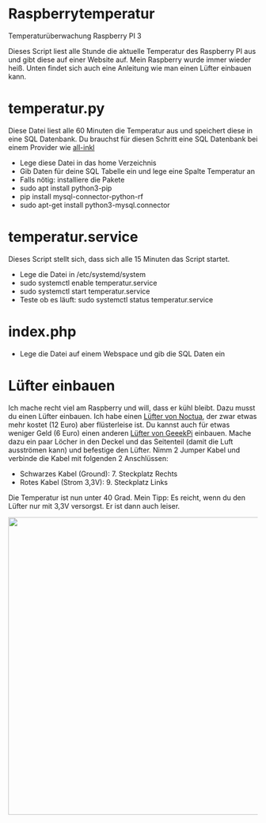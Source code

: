 # Raspberrytemperatur
Temperaturüberwachung Raspberry PI 3

Dieses Script liest alle Stunde die aktuelle Temperatur des Raspberry PI aus und gibt diese auf einer Website auf. Mein Raspberry wurde immer wieder heiß. Unten findet sich auch eine Anleitung wie man einen Lüfter einbauen kann.  

# temperatur.py
Diese Datei liest alle 60 Minuten die Temperatur aus und speichert diese in eine SQL Datenbank. Du brauchst für diesen Schritt eine SQL Datenbank bei einem Provider wie <a href="https://all-inkl.com/PA3BB517416727D" target="_blank">all-inkl</a>
* Lege diese Datei in das home Verzeichnis
* Gib Daten für deine SQL Tabelle ein und lege eine Spalte Temperatur an
* Falls nötig: installiere die Pakete
* sudo apt install python3-pip
* pip install mysql-connector-python-rf
* sudo apt-get install python3-mysql.connector

# temperatur.service
Dieses Script stellt sich, dass sich alle 15 Minuten das Script startet.

* Lege die Datei in /etc/systemd/system
* sudo systemctl enable temperatur.service
* sudo systemctl start temperatur.service
* Teste ob es läuft: sudo systemctl status temperatur.service

# index.php
* Lege die Datei auf einem Webspace und gib die SQL Daten ein

# Lüfter einbauen
Ich mache recht viel am Raspberry und will, dass er kühl bleibt. Dazu musst du einen Lüfter einbauen. Ich habe einen <a href="https://www.amazon.de/Noctua-NF-A4x10-FLX-40mm-Lüfter/dp/B009NQLT0M/ref=sr_1_1?__mk_de_DE=ÅMÅŽÕÑ&keywords=noctua+4+cm&qid=1561589923&s=gateway&sr=8-1?tag=agileunter-21" target="_blank">Lüfter von Noctua</a>, der zwar etwas mehr kostet (12 Euro) aber flüsterleise ist. Du kannst auch für etwas weniger Geld (6 Euro) einen anderen <a href="https://www.amazon.de/GeeekPi-Raspberry-Brushless-Kühlkörper-retroflag/dp/B07FVR3TB8/ref=sr_1_4?__mk_de_DE=ÅMÅŽÕÑ&keywords=lüfter+raspberry&qid=1561590092&s=gateway&sr=8-4?tag=agileunter-21" target="_blank">Lüfter von GeeekPi</a> einbauen. Mache dazu ein paar Löcher in den Deckel und das Seitenteil (damit die Luft ausströmen kann) und befestige den Lüfter. Nimm 2 Jumper Kabel und verbinde die Kabel mit folgenden 2 Anschlüssen:

* Schwarzes Kabel (Ground): 7. Steckplatz Rechts
* Rotes Kabel (Strom 3,3V): 9. Steckplatz Links

Die Temperatur ist nun unter 40 Grad. Mein Tipp: Es reicht, wenn du den Lüfter nur mit 3,3V versorgst. Er ist dann auch leiser. 

<img src="https://agile-unternehmen.de/alarm-img/raspberry-pi-kuehlung-luefter.png" width="600px">

